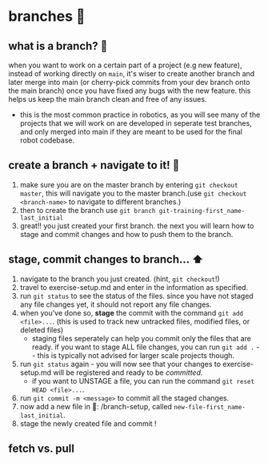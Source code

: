 # branches 🌿

## what is a branch? 🤔
when you want to work on a certain part of a project (e.g new feature), instead of working directly on `main`, it's wiser to create another branch and later merge into main (or cherry-pick commits from your dev branch onto the main branch) once you have fixed any bugs with the new feature. this helps us keep the main branch clean and free of any issues.
- this is the most common practice in robotics, as you will see many of the projects that we will work on are developed in seperate test branches, and only merged into main if they are meant to be used for the final robot codebase.

## create a branch + navigate to it! 🔀
1. make sure you are on the master branch by entering `git checkout master`, this will navigate you to the master branch.(use `git checkout <branch-name>` to navigate to different branches.)
2. then to create the branch use `git branch git-training-first_name-last_initial`
3. great!! you just created your first branch. the next you will learn how to stage and commit changes and how to push them to the branch.

## stage, commit changes to branch... :arrow_up:
1. navigate to the branch you just created. (hint, `git checkout`!)
2. travel to exercise-setup.md and enter in the information as specified. 
3. run `git status` to see the status of the files. since you have not staged any file changes yet, it should not report any file changes. 
4. when you've done so, **stage** the commit with the command `git add <file>...`. (this is used to track new untracked files, modified files, or deleted files)
   - staging files seperately can help you commit only the files that are ready. if you want to stage ALL file changes, you can run `git add .` -- this is typically not advised for larger scale projects though.
5. run `git status` again - you will now see that your changes to exercise-setup.md will be registered and ready to be *committed.*
   - if you want to UNSTAGE a file, you can run the command `git reset HEAD <file>...`. 
6. run `git commit -m <message>` to commit all the staged changes. 
7. now add a new file in 📁: /branch-setup, called `new-file-first_name-last_initial`.
8. stage the newly created file and commit !

## fetch vs. pull
